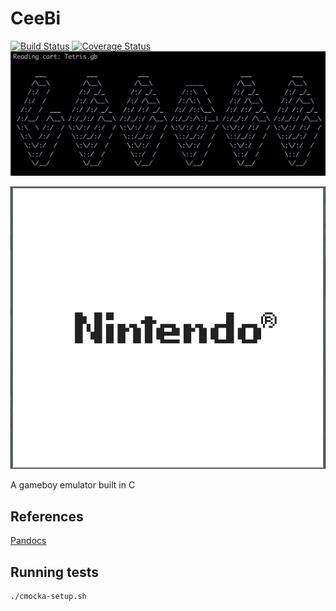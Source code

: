 # CeeBi
[![Build Status](https://travis-ci.org/NickR23/CeeBee.svg?branch=master)](https://travis-ci.org/NickR23/CeeBee)
[![Coverage Status](https://coveralls.io/repos/github/NickR23/CeeBee/badge.svg?branch=master)](https://coveralls.io/github/NickR23/CeeBee?branch=master)
![CeeBi Title](./title.png)

![CeeBi Screenshot](./screenshot.jpg)

A gameboy emulator built in C

## References
[Pandocs](http://bgb.bircd.org/pandocs.htm)

## Running tests
```bash
./cmocka-setup.sh
```
